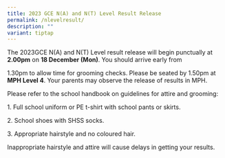 ```yaml
---
title: 2023 GCE N(A) and N(T) Level Result Release
permalink: /nlevelresult/
description: ""
variant: tiptap
---
```

<p>The 2023GCE N(A) and N(T) Level result release will begin punctually at <strong>2.00pm</strong> on <strong>18 December (Mon)</strong>. You should arrive early from</p><p>1.30pm to allow time for grooming checks. Please be seated by 1.50pm at <strong>MPH Level 4</strong>. Your parents may observe the release of results in MPH.</p><p>Please refer to the school handbook on guidelines for attire and grooming:</p><p>1. Full school uniform or PE t-shirt with school pants or skirts.</p><p>2. School shoes with SHSS socks.</p><p>3. Appropriate hairstyle and no coloured hair.</p><p>Inappropriate hairstyle and attire will cause delays in getting your results.</p>